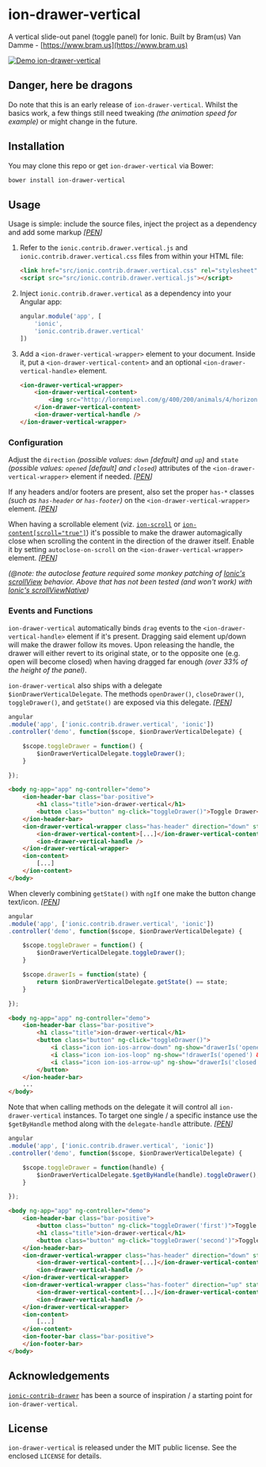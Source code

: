 # ion-drawer-vertical

A vertical slide-out panel (toggle panel) for Ionic. Built by Bram(us) Van Damme - [https://www.bram.us](https://www.bram.us)

[![Demo ion-drawer-vertical](https://j.gifs.com/vQod8q.gif)](https://youtu.be/rU1Jv3GNy0E)


## Danger, here be dragons

Do note that this is an early release of `ion-drawer-vertical`. Whilst the basics work, a few things still need tweaking _(the animation speed for example)_ or might change in the future.

## Installation

You may clone this repo or get `ion-drawer-vertical` via Bower:

```bash
bower install ion-drawer-vertical
```

## Usage

Usage is simple: include the source files, inject the project as a dependency and add some markup _[[PEN](http://codepen.io/bramus/pen/zvKOag)]_

1. Refer to the `ionic.contrib.drawer.vertical.js` and `ionic.contrib.drawer.vertical.css` files from within your HTML file:

	```html
	<link href="src/ionic.contrib.drawer.vertical.css" rel="stylesheet">
	<script src="src/ionic.contrib.drawer.vertical.js"></script>
	```

2. Inject `ionic.contrib.drawer.vertical` as a dependency into your Angular app:

	```js
	angular.module('app', [
		'ionic',
		'ionic.contrib.drawer.vertical'
	])
	```

3. Add a `<ion-drawer-vertical-wrapper>` element to your document. Inside it, put a `<ion-drawer-vertical-content>` and an optional `<ion-drawer-vertical-handle>` element.

	```html
	<ion-drawer-vertical-wrapper>
		<ion-drawer-vertical-content>
			<img src="http://lorempixel.com/g/400/200/animals/4/horizontal-giraffe/" alt="Horizontal Giraffe" title="Horizontal Giraffe" />
		</ion-drawer-vertical-content>
		<ion-drawer-vertical-handle />
	</ion-drawer-vertical-wrapper>
	```

### Configuration

Adjust the `direction` _(possible values: `down` [default] and `up`)_ and `state` _(possible values: `opened` [default] and `closed`)_ attributes of the `<ion-drawer-vertical-wrapper>` element if needed. _[[PEN](http://codepen.io/bramus/pen/zvKOag)]_

If any headers and/or footers are present, also set the proper `has-*` classes _(such as `has-header` or `has-footer`)_ on the `<ion-drawer-vertical-wrapper>` element. _[[PEN](http://codepen.io/bramus/pen/jbMNpv)]_

When having a scrollable element (viz. [`ion-scroll`](http://ionicframework.com/docs/api/directive/ionScroll/) or [`ion-content[scroll="true"]`](http://ionicframework.com/docs/api/directive/ionContent/)) it's possible to make the drawer automagically close when scrolling the content in the direction of the drawer itself. Enable it by setting `autoclose-on-scroll` on the `<ion-drawer-vertical-wrapper>` element. _[[PEN](http://codepen.io/bramus/pen/WQGQVN)]_

_(@note: the autoclose feature required some monkey patching of [Ionic's scrollView](https://github.com/driftyco/ionic/blob/master/js/views/scrollView.js) behavior. Above that has not been tested (and won't work) with [Ionic's scrollViewNative](https://github.com/driftyco/ionic/blob/master/js/views/scrollViewNative.js))_

### Events and Functions

`ion-drawer-vertical` automatically binds `drag` events to the `<ion-drawer-vertical-handle>` element if it's present. Dragging said element up/down will make the drawer follow its moves. Upon releasing the handle, the drawer will either revert to its original state, or to the opposite one (e.g. open will become closed) when having dragged far enough _(over 33% of the height of the panel)_.

`ion-drawer-vertical` also ships with a delegate `$ionDrawerVerticalDelegate`. The methods `openDrawer()`, `closeDrawer()`, `toggleDrawer()`, and `getState()` are exposed via this delegate. _[[PEN](http://codepen.io/bramus/pen/pjEzOQ)]_

```js
angular
.module('app', ['ionic.contrib.drawer.vertical', 'ionic'])
.controller('demo', function($scope, $ionDrawerVerticalDelegate) {

	$scope.toggleDrawer = function() {
		$ionDrawerVerticalDelegate.toggleDrawer();
	}

});
```

```html
<body ng-app="app" ng-controller="demo">
	<ion-header-bar class="bar-positive">
		<h1 class="title">ion-drawer-vertical</h1>
		<button class="button" ng-click="toggleDrawer()">Toggle Drawer</button>
	</ion-header-bar>
	<ion-drawer-vertical-wrapper class="has-header" direction="down" state="closed">
		<ion-drawer-vertical-content>[...]</ion-drawer-vertical-content>
		<ion-drawer-vertical-handle />
	</ion-drawer-vertical-wrapper>
	<ion-content>
		[...]
	</ion-content>
</body>
```

When cleverly combining `getState()` with `ngIf` one make the button change text/icon. _[[PEN](http://codepen.io/bramus/pen/RWGbep)]_

```js
angular
.module('app', ['ionic.contrib.drawer.vertical', 'ionic'])
.controller('demo', function($scope, $ionDrawerVerticalDelegate) {

	$scope.toggleDrawer = function() {
		$ionDrawerVerticalDelegate.toggleDrawer();
	}

	$scope.drawerIs = function(state) {
		return $ionDrawerVerticalDelegate.getState() == state;
	}

});
```

```html
<body ng-app="app" ng-controller="demo">
	<ion-header-bar class="bar-positive">
		<h1 class="title">ion-drawer-vertical</h1>
		<button class="button" ng-click="toggleDrawer()">
			<i class="icon ion-ios-arrow-down" ng-show="drawerIs('opened')"></i>
			<i class="icon ion-ios-loop" ng-show="!drawerIs('opened') && !drawerIs('closed')"></i>
			<i class="icon ion-ios-arrow-up" ng-show="drawerIs('closed')"></i>
		</button>
	</ion-header-bar>
	...
</body>
```

Note that when calling methods on the delegate it will control all `ion-drawer-vertical` instances. To target one single / a specific instance use the `$getByHandle` method along with the `delegate-handle` attribute. _[[PEN](http://codepen.io/bramus/pen/PPGYxO)]_

```js
angular
.module('app', ['ionic.contrib.drawer.vertical', 'ionic'])
.controller('demo', function($scope, $ionDrawerVerticalDelegate) {

	$scope.toggleDrawer = function(handle) {
		$ionDrawerVerticalDelegate.$getByHandle(handle).toggleDrawer();
	}

});
```

```html
<body ng-app="app" ng-controller="demo">
	<ion-header-bar class="bar-positive">
		<button class="button" ng-click="toggleDrawer('first')">Toggle First</button>
		<h1 class="title">ion-drawer-vertical</h1>
		<button class="button" ng-click="toggleDrawer('second')">Toggle Second</button>
	</ion-header-bar>
	<ion-drawer-vertical-wrapper class="has-header" direction="down" state="closed" delegate-handle="first">
		<ion-drawer-vertical-content>[...]</ion-drawer-vertical-content>
		<ion-drawer-vertical-handle />
	</ion-drawer-vertical-wrapper>
	<ion-drawer-vertical-wrapper class="has-footer" direction="up" state="closed" delegate-handle="second">
		<ion-drawer-vertical-content>[...]</ion-drawer-vertical-content>
		<ion-drawer-vertical-handle />
	</ion-drawer-vertical-wrapper>
	<ion-content>
		[...]
	</ion-content>
	<ion-footer-bar class="bar-positive">
	</ion-footer-bar>
</body>
```

## Acknowledgements

[`ionic-contrib-drawer`](https://github.com/driftyco/ionic-ion-drawer) has been a source of inspiration / a starting point for `ion-drawer-vertical`.

## License

`ion-drawer-vertical` is released under the MIT public license. See the enclosed `LICENSE` for details.